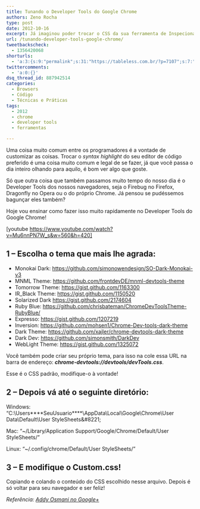 ```yaml
---
title: Tunando o Developer Tools do Google Chrome
authors: Zeno Rocha
type: post
date: 2012-10-16
excerpt: Já imaginou poder trocar o CSS da sua ferramenta de Inspecionar Elementos? Pois é, você pode!
url: /tunando-developer-tools-google-chrome/
tweetbackscheck:
  - 1356420068
shorturls:
  - 'a:3:{s:9:"permalink";s:31:"https://tableless.com.br/?p=7107";s:7:"tinyurl";s:26:"https://tinyurl.com/cdo3gd4";s:4:"isgd";s:19:"https://is.gd/DcwTze";}'
twittercomments:
  - 'a:0:{}'
dsq_thread_id: 887942514
categories:
  - Browsers
  - Código
  - Técnicas e Práticas
tags:
  - 2012
  - chrome
  - developer tools
  - ferramentas

---
```

Uma coisa muito comum entre os programadores é a vontade de customizar as coisas. Trocar o _syntax highlight_ do seu editor de código preferido é uma coisa muito comum e legal de se fazer, já que você passa o dia inteiro olhando para aquilo, é bom ver algo que goste.

Só que outra coisa que também passamos muito tempo do nosso dia é o Developer Tools dos nossos navegadores, seja o Firebug no Firefox, Dragonfly no Opera ou o do próprio Chrome. Já pensou se pudéssemos bagunçar eles também?

Hoje vou ensinar como fazer isso muito rapidamente no Developer Tools do Google Chrome!

[youtube https://www.youtube.com/watch?v=Mu6nnPN7W_s&w=560&h=420]

## 1 &#8211; Escolha o tema que mais lhe agrada:

  * Monokai Dark: <https://github.com/simonowendesign/SO-Dark-Monokai-v3>
  * MNML Theme: <https://github.com/frontdevDE/mnml-devtools-theme>
  * Tomorrow Theme: <https://gist.github.com/1163300>
  * IR_Black Theme: <https://gist.github.com/1150520>
  * Solarized Dark <https://gist.github.com/2174604>
  * Ruby Blue: <https://github.com/chrisbateman/ChromeDevToolsTheme-RubyBlue/>
  * Expresso: <https://gist.github.com/1207219>
  * Inversion: <https://github.com/mohsen1/Chrome-Dev-tools-dark-theme>
  * Dark Theme: <https://github.com/xajler/chrome-devtools-dark-theme>
  * Dark Dev: <https://github.com/simonsmith/DarkDev>
  * WebLight Theme: <https://gist.github.com/1325072>

Você também pode criar seu próprio tema, para isso na cole essa URL na barra de endereço: _**chrome-devtools://devtools/devTools.css**_.

Esse é o CSS padrão, modifique-o à vontade!

## 2 &#8211; Depois vá até o seguinte diretório:

Windows: &#8220;C:\Users\**\*\*SeuUsuario\*\***\AppData\Local\Google\Chrome\User Data\Default\User StyleSheets\&#8221;
  
Mac: &#8220;~/Library/Application Support/Google/Chrome/Default/User StyleSheets/&#8221;
  
Linux: &#8220;~/.config/chrome/Default/User StyleSheets/&#8221;

## 3 &#8211; E modifique o **Custom.css!**

Copiando e colando o conteúdo do CSS escolhido nesse arquivo. Depois é só voltar para seu navegador e ser feliz!

_Referência: [Addy Osmani no Google+][1]_

 [1]: https://plus.google.com/115133653231679625609/posts